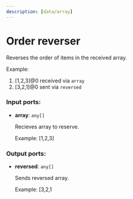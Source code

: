 ```yaml
---
description: [data/array]
---
```


# Order reverser

Reverses the order of items in the received array.

Example:
1. [1,2,3]@0 received via `array`
2. [3,2,1]@0 sent via `reversed`

### Input ports:

* __array__: ` any[] `

    Recieves array to reserve.
    
    Example:
    [1,2,3]

### Output ports:

* __reversed__: ` any[] `

    Sends reversed array.
    
    Example:
    [3,2,1

